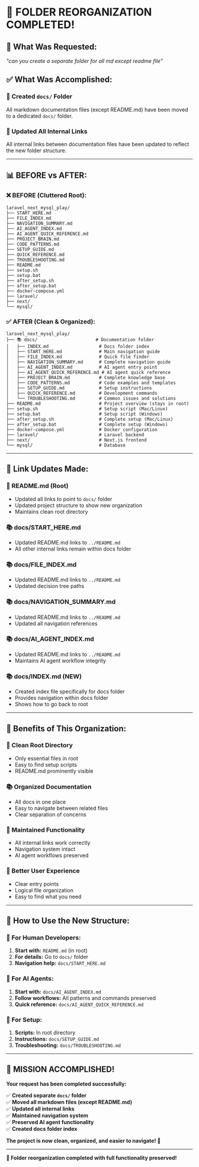 # 📁 FOLDER REORGANIZATION COMPLETED!

## 🎯 **What Was Requested:**
*"can you create a separate folder for all md except readme file"*

## ✅ **What Was Accomplished:**

### **📁 Created `docs/` Folder**
All markdown documentation files (except README.md) have been moved to a dedicated `docs/` folder.

### **🔗 Updated All Internal Links**
All internal links between documentation files have been updated to reflect the new folder structure.

---

## 📊 **BEFORE vs AFTER:**

### **❌ BEFORE (Cluttered Root):**
```
laravel_next_mysql_play/
├── START_HERE.md
├── FILE_INDEX.md
├── NAVIGATION_SUMMARY.md
├── AI_AGENT_INDEX.md
├── AI_AGENT_QUICK_REFERENCE.md
├── PROJECT_BRAIN.md
├── CODE_PATTERNS.md
├── SETUP_GUIDE.md
├── QUICK_REFERENCE.md
├── TROUBLESHOOTING.md
├── README.md
├── setup.sh
├── setup.bat
├── after_setup.sh
├── after_setup.bat
├── docker-compose.yml
├── laravel/
├── next/
└── mysql/
```

### **✅ AFTER (Clean & Organized):**
```
laravel_next_mysql_play/
├── 📚 docs/                      # Documentation folder
│   ├── INDEX.md                   # Docs folder index
│   ├── START_HERE.md              # Main navigation guide
│   ├── FILE_INDEX.md              # Quick file finder
│   ├── NAVIGATION_SUMMARY.md      # Complete navigation guide
│   ├── AI_AGENT_INDEX.md          # AI agent entry point
│   ├── AI_AGENT_QUICK_REFERENCE.md # AI agent quick reference
│   ├── PROJECT_BRAIN.md           # Complete knowledge base
│   ├── CODE_PATTERNS.md           # Code examples and templates
│   ├── SETUP_GUIDE.md             # Setup instructions
│   ├── QUICK_REFERENCE.md         # Development commands
│   └── TROUBLESHOOTING.md         # Common issues and solutions
├── README.md                      # Project overview (stays in root)
├── setup.sh                       # Setup script (Mac/Linux)
├── setup.bat                      # Setup script (Windows)
├── after_setup.sh                 # Complete setup (Mac/Linux)
├── after_setup.bat                # Complete setup (Windows)
├── docker-compose.yml             # Docker configuration
├── laravel/                       # Laravel backend
├── next/                          # Next.js frontend
└── mysql/                         # Database
```

---

## 🔗 **Link Updates Made:**

### **📖 README.md (Root)**
- Updated all links to point to `docs/` folder
- Updated project structure to show new organization
- Maintains clean root directory

### **📚 docs/START_HERE.md**
- Updated README.md links to `../README.md`
- All other internal links remain within docs folder

### **📚 docs/FILE_INDEX.md**
- Updated README.md links to `../README.md`
- Updated decision tree paths

### **📚 docs/NAVIGATION_SUMMARY.md**
- Updated README.md links to `../README.md`
- Updated all navigation references

### **📚 docs/AI_AGENT_INDEX.md**
- Updated README.md links to `../README.md`
- Maintains AI agent workflow integrity

### **📚 docs/INDEX.md (NEW)**
- Created index file specifically for docs folder
- Provides navigation within docs folder
- Shows how to go back to root

---

## 🎯 **Benefits of This Organization:**

### **🚀 Clean Root Directory**
- Only essential files in root
- Easy to find setup scripts
- README.md prominently visible

### **📚 Organized Documentation**
- All docs in one place
- Easy to navigate between related files
- Clear separation of concerns

### **🔗 Maintained Functionality**
- All internal links work correctly
- Navigation system intact
- AI agent workflows preserved

### **👥 Better User Experience**
- Clear entry points
- Logical file organization
- Easy to find what you need

---

## 🚀 **How to Use the New Structure:**

### **👤 For Human Developers:**
1. **Start with:** `README.md` (in root)
2. **For details:** Go to `docs/` folder
3. **Navigation help:** `docs/START_HERE.md`

### **🤖 For AI Agents:**
1. **Start with:** `docs/AI_AGENT_INDEX.md`
2. **Follow workflows:** All patterns and commands preserved
3. **Quick reference:** `docs/AI_AGENT_QUICK_REFERENCE.md`

### **🔧 For Setup:**
1. **Scripts:** In root directory
2. **Instructions:** `docs/SETUP_GUIDE.md`
3. **Troubleshooting:** `docs/TROUBLESHOOTING.md`

---

## 🎉 **MISSION ACCOMPLISHED!**

**Your request has been completed successfully:**

✅ **Created separate `docs/` folder**  
✅ **Moved all markdown files (except README.md)**  
✅ **Updated all internal links**  
✅ **Maintained navigation system**  
✅ **Preserved AI agent functionality**  
✅ **Created docs folder index**  

**The project is now clean, organized, and easier to navigate! 🚀**

---

**📁 Folder reorganization completed with full functionality preserved!**

